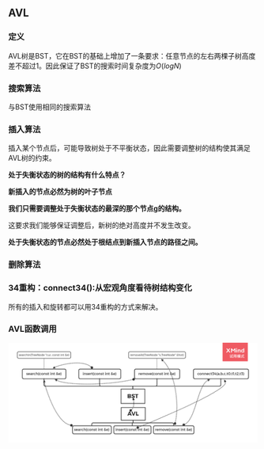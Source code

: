 ## AVL

### 定义

AVL树是BST，它在BST的基础上增加了一条要求：任意节点的左右两棵子树高度差不超过1。因此保证了BST的搜索时间复杂度为$O(logN)$

### 搜索算法

与BST使用相同的搜索算法

### 插入算法

插入某个节点后，可能导致树处于不平衡状态，因此需要调整树的结构使其满足AVL树的约束。

**处于失衡状态的树的结构有什么特点？**



**新插入的节点必然为树的叶子节点**

**我们只需要调整处于失衡状态的最深的那个节点g的结构。**

这要求我们能够保证调整后，新树的绝对高度并不发生改变。

**处于失衡状态的节点必然处于根结点到新插入节点的路径之间。**



### 删除算法



### 34重构：connect34():从宏观角度看待树结构变化

所有的插入和旋转都可以用34重构的方式来解决。



### AVL函数调用

![](AVL.assets/BST.png)

